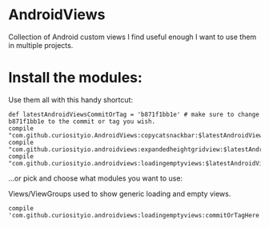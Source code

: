 # AndroidViews
Collection of Android custom views I find useful enough I want to use them in multiple projects.

# Install the modules:

Use them all with this handy shortcut:

```
def latestAndroidViewsCommitOrTag = 'b871f1bb1e' # make sure to change b871f1bb1e to the commit or tag you wish.
compile "com.github.curiosityio.AndroidViews:copycatsnackbar:$latestAndroidViewsCommitOrTag"
compile "com.github.curiosityio.androidviews:expandedheightgridview:$latestAndroidViewsCommitOrTag"
compile "com.github.curiosityio.androidviews:loadingemptyviews:$latestAndroidViewsCommitOrTag"
```

...or pick and choose what modules you want to use:

Views/ViewGroups used to show generic loading and empty views.
```
compile 'com.github.curiosityio.androidviews:loadingemptyviews:commitOrTagHere'
```